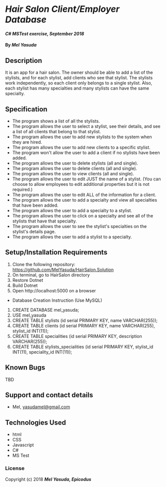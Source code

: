 # _Hair Salon Client/Employer Database_

#### _C# MSTest exercise, September 2018_

#### By _**Mel Yasuda**_

## Description
It is an app for a hair salon. The owner should be able to add a list of the stylists, and for each stylist, add clients who see that stylist. The stylists work independently, so each client only belongs to a single stylist. Also, each stylist has many specialties and many stylists can have the same specialty. 

## Specification
* The program shows a list of all the stylists.
* The program allows the user to select a stylist, see their details, and see a list of all clients that belong to that stylist.
* The program allows the user to add new stylists to the system when they are hired.
* The program allows the user to add new clients to a specific stylist.
* The program won't allow the user to add a client if no stylists have been added.
* The program allows the user to delete stylists (all and single).
* The program allows the user to delete clients (all and single).
* The program allows the user to view clients (all and single).
* The program allows the user to edit JUST the name of a stylist. (You can choose to allow employees to edit additional properties but it is not required.)
* The program allows the user to edit ALL of the information for a client.
* The program allows the user to add a specialty and view all specialties that have been added.
* The program allows the user to add a specialty to a stylist.
* The program allows the user to click on a specialty and see all of the stylists that have that specialty.
* The program allows the user to see the stylist's specialties on the stylist's details page.
* The program allows the user to add a stylist to a specialty.

## Setup/Installation Requirements
1. Clone the following repository: https://github.com/MelYasuda/HairSalon.Solution
2. On terminal, go to HairSalon directory
3. Restore Dotnet
4. Build Dotnet
5. Open http://localhost:5000 on a browser

* Database Creation Instruction (Use MySQL)
1. CREATE DATABASE mel_yasuda;
2. USE mel_yasuda
3. CREATE TABLE stylists (id serial PRIMARY KEY, name VARCHAR(255));
4. CREATE TABLE clients (id serial PRIMARY KEY, name VARCHAR(255), stylist_id INT(11));
5. CREATE TABLE specialities (id serial PRIMARY KEY, description VARCHAR(255));
6. CREATE TABLE stylists_specialities (id serial PRIMARY KEY, stylist_id INT(11), speciality_id INT(11));

## Known Bugs
TBD

## Support and contact details
* Mel, yasudamel@gmail.com

## Technologies Used
* html
* CSS
* Javascript
* C#
* MS Test

### License

Copyright (c) 2018 **_Mel Yasuda, Epicodus_**
